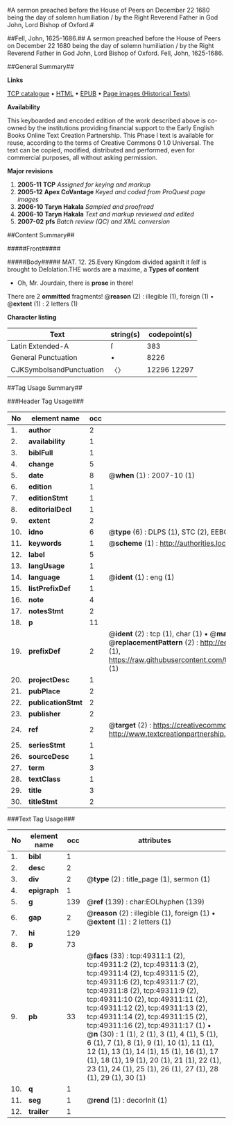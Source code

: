 #A sermon preached before the House of Peers on December 22 1680 being the day of solemn humiliation / by the Right Reverend Father in God John, Lord Bishop of Oxford.#

##Fell, John, 1625-1686.##
A sermon preached before the House of Peers on December 22 1680 being the day of solemn humiliation / by the Right Reverend Father in God John, Lord Bishop of Oxford.
Fell, John, 1625-1686.

##General Summary##

**Links**

[TCP catalogue](http://www.ota.ox.ac.uk/tcp/)  • 
[HTML](http://tei.it.ox.ac.uk/tcp/Texts-HTML/free/A41/A41043.html)  • 
[EPUB](http://tei.it.ox.ac.uk/tcp/Texts-EPUB/free/A41/A41043.epub) • 
[Page images (Historical Texts)](https://data.historicaltexts.jisc.ac.uk/view?pubId=eebo-11795920e&pageId=eebo-11795920e-49311-1)

**Availability**

This keyboarded and encoded edition of the
	       work described above is co-owned by the institutions
	       providing financial support to the Early English Books
	       Online Text Creation Partnership. This Phase I text is
	       available for reuse, according to the terms of Creative
	       Commons 0 1.0 Universal. The text can be copied,
	       modified, distributed and performed, even for
	       commercial purposes, all without asking permission.

**Major revisions**

1. __2005-11__ __TCP__ *Assigned for keying and markup*
1. __2005-12__ __Apex CoVantage__ *Keyed and coded from ProQuest page images*
1. __2006-10__ __Taryn Hakala__ *Sampled and proofread*
1. __2006-10__ __Taryn Hakala__ *Text and markup reviewed and edited*
1. __2007-02__ __pfs__ *Batch review (QC) and XML conversion*

##Content Summary##

#####Front#####

#####Body#####
MAT. 12. 25.Every Kingdom divided againſt it ſelf is brought to Deſolation.THE words are a maxime, a
**Types of content**

  * Oh, Mr. Jourdain, there is **prose** in there!

There are 2 **ommitted** fragments! 
 @__reason__ (2) : illegible (1), foreign (1)  •  @__extent__ (1) : 2 letters (1)

**Character listing**


|Text|string(s)|codepoint(s)|
|---|---|---|
|Latin Extended-A|ſ|383|
|General Punctuation|•|8226|
|CJKSymbolsandPunctuation|〈〉|12296 12297|

##Tag Usage Summary##

###Header Tag Usage###

|No|element name|occ|attributes|
|---|---|---|---|
|1.|__author__|2||
|2.|__availability__|1||
|3.|__biblFull__|1||
|4.|__change__|5||
|5.|__date__|8| @__when__ (1) : 2007-10 (1)|
|6.|__edition__|1||
|7.|__editionStmt__|1||
|8.|__editorialDecl__|1||
|9.|__extent__|2||
|10.|__idno__|6| @__type__ (6) : DLPS (1), STC (2), EEBO-CITATION (1), OCLC (1), VID (1)|
|11.|__keywords__|1| @__scheme__ (1) : http://authorities.loc.gov/ (1)|
|12.|__label__|5||
|13.|__langUsage__|1||
|14.|__language__|1| @__ident__ (1) : eng (1)|
|15.|__listPrefixDef__|1||
|16.|__note__|4||
|17.|__notesStmt__|2||
|18.|__p__|11||
|19.|__prefixDef__|2| @__ident__ (2) : tcp (1), char (1)  •  @__matchPattern__ (2) : ([0-9\-]+):([0-9IVX]+) (1), (.+) (1)  •  @__replacementPattern__ (2) : http://eebo.chadwyck.com/downloadtiff?vid=$1&page=$2 (1), https://raw.githubusercontent.com/textcreationpartnership/Texts/master/tcpchars.xml#$1 (1)|
|20.|__projectDesc__|1||
|21.|__pubPlace__|2||
|22.|__publicationStmt__|2||
|23.|__publisher__|2||
|24.|__ref__|2| @__target__ (2) : https://creativecommons.org/publicdomain/zero/1.0/ (1), http://www.textcreationpartnership.org/docs/. (1)|
|25.|__seriesStmt__|1||
|26.|__sourceDesc__|1||
|27.|__term__|3||
|28.|__textClass__|1||
|29.|__title__|3||
|30.|__titleStmt__|2||


###Text Tag Usage###

|No|element name|occ|attributes|
|---|---|---|---|
|1.|__bibl__|1||
|2.|__desc__|2||
|3.|__div__|2| @__type__ (2) : title_page (1), sermon (1)|
|4.|__epigraph__|1||
|5.|__g__|139| @__ref__ (139) : char:EOLhyphen (139)|
|6.|__gap__|2| @__reason__ (2) : illegible (1), foreign (1)  •  @__extent__ (1) : 2 letters (1)|
|7.|__hi__|129||
|8.|__p__|73||
|9.|__pb__|33| @__facs__ (33) : tcp:49311:1 (2), tcp:49311:2 (2), tcp:49311:3 (2), tcp:49311:4 (2), tcp:49311:5 (2), tcp:49311:6 (2), tcp:49311:7 (2), tcp:49311:8 (2), tcp:49311:9 (2), tcp:49311:10 (2), tcp:49311:11 (2), tcp:49311:12 (2), tcp:49311:13 (2), tcp:49311:14 (2), tcp:49311:15 (2), tcp:49311:16 (2), tcp:49311:17 (1)  •  @__n__ (30) : 1 (1), 2 (1), 3 (1), 4 (1), 5 (1), 6 (1), 7 (1), 8 (1), 9 (1), 10 (1), 11 (1), 12 (1), 13 (1), 14 (1), 15 (1), 16 (1), 17 (1), 18 (1), 19 (1), 20 (1), 21 (1), 22 (1), 23 (1), 24 (1), 25 (1), 26 (1), 27 (1), 28 (1), 29 (1), 30 (1)|
|10.|__q__|1||
|11.|__seg__|1| @__rend__ (1) : decorInit (1)|
|12.|__trailer__|1||
